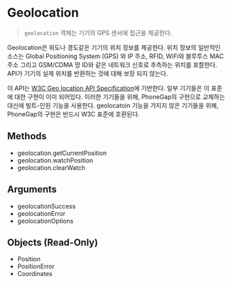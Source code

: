 Geolocation
===========

> `geolocation` 객체는 기기의 GPS 센서에 접근을 제공한다.

Geolocation은 위도나 경도같은 기기의 위치 정보를 제공한다. 위치 정보의 일반적인 소스는 Global Positioning System (GPS) 와 IP 주소, RFID, WiFi와 블루투스 MAC 주소 그리고 GSM/CDMA 망 ID와 같은 네트워크 신호로 추측하는 위치를 포함한다. API가 기기의 실제 위치를 반환하는 것에 대해 보장 되지 않는다. 

이 API는 [W3C Geo location API Specification](http://dev.w3.org/geo/api/spec-source.html)에 기반한다.  일부 기기들은 이 표준에 대한 구현이 이미 되어있다. 이러한 기기들을 위해, PhoneGap의 구현으로 교체하는 대신에 빌트-인된 기능을 사용한다. geolocatoin 기능을 가지지 않은 기기들을 위해, PhoneGap의 구현은 반드시 W3C 표준에 호환된다.

Methods
-------

- geolocation.getCurrentPosition
- geolocation.watchPosition
- geolocation.clearWatch


Arguments
---------

- geolocationSuccess
- geolocationError
- geolocationOptions

Objects (Read-Only)
-------------------

- Position
- PositionError
- Coordinates

